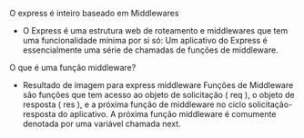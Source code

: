 O express é inteiro baseado em Middlewares 
* O Express é uma estrutura web de roteamento e middlewares que tem uma funcionalidade mínima por si só: Um aplicativo do Express é essencialmente uma série de chamadas de funções de middleware.

O que é uma função middleware?
* Resultado de imagem para express middleware
Funções de Middleware são funções que tem acesso ao objeto de solicitação ( req ), o objeto de resposta ( res ), e a próxima função de middleware no ciclo solicitação-resposta do aplicativo. A próxima função middleware é comumente denotada por uma variável chamada next.